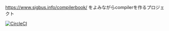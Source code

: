 https://www.sigbus.info/compilerbook/
をよみながらcompilerを作るプロジェクト

[![CircleCI](https://circleci.com/gh/sukesan1984/make_compiler.svg?style=svg)](https://circleci.com/gh/sukesan1984/make_compiler)

